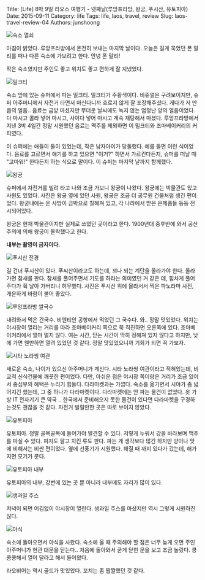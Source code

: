 Title: [Life] 8박 9일 라오스 여행기 - 넷째날(루앙프라방, 왕궁, 푸시산, 유토피아)
Date: 2015-09-11
Category: life
Tags: life, laos, travel, review
Slug: laos-travel-review-04
Authors: junshoong

![숙소 열쇠](/images/2015-09-11/laos04-01.jpg)

아침이 밝았다. 루앙프라방에서 온전히 보내는 마지막 날이다. 오늘은 길게 묵었던 폰 말리를 떠나 다른 숙소에 가보려고 한다. 안녕 폰 말리!

작은 숙소였지만 주인도 좋고 위치도 좋고 편하게 잘 지냈었다.

![밀크티](/images/2015-09-11/laos04-02.jpg)


숙소 앞에 있는 슈퍼에서 파는 밀크티. 밀크티가 주황색이다. 비쥬얼은 구려보이지만, 슈퍼 아주머니께서 자전거 타면서 마신다니까 흐르지 않게 잘 포장해주셨다. 게다가 저 만큼의 얼음.. 음료는 금방 마셨지만 무더운 날씨에도 녹지 않는 엄청난 양의 얼음이었다. 다 마시고 콜라 넣어 마시고, 사이다 넣어 마시고 계속 재탕해서 마셨다. 루앙프라방에서 지낸 3박 4일간 정말 시원했던 음료는 맥주를 제외하면 이 밀크티와 조마베이커리의 커피였다.

이 슈퍼에는 애들이 둘이 있었는데, 작은 남자아이가 당돌했다. 예를 들면 이런 식이었다. 음료를 고르면서 얘기를 하고 있으면 "이거?" 하면서 가르킨다든지, 슈퍼를 떠날 때 "고마워!" 한다든지 하는 식으로 말이다. 이 슈퍼는 마지막 날까지 함께했다.

![왕궁](/images/2015-09-11/laos04-03.jpg)

슈퍼에서 자전거를 빌려 타고 나와 조금 가보니 왕궁이 나왔다. 왕궁에는 박물관도 있고 사원도 있었다. 사진은 왕궁 옆에 있던 사원, 왕궁은 조금 더 공무원 건물처럼 생긴 편이었다. 왕궁내에는 온 사방이 금박으로 칠해져 있고, 각 나라에서 받은 은제품들 등등 전시되어있다.

왕궁은 현재 박물관이지만 실제로 쓰였던 곳이라고 한다. 1900년대 중후반에 와서 공산주의에 의해 왕궁이 몰락했다고 한다.

**내부는 촬영이 금지이다.**

![푸시산 전경](/images/2015-09-11/laos04-04.jpg)

길 건너 푸시산이 있다. 푸씨산이라고도 하는데, 꾀나 되는 계단을 올라가야 한다. 올라가면 참새를 판다. 참새를 풀어주면서 기도를 하라는 의미였던 거 같은 데, 힘차게 풀어주다가 휙 날아 가버리니 허무했다. 사진은 푸시산 위에 올라서서 찍은 파노라마 사진, 개운하게 바람이 불어 좋았다.

![루앙프라방 쌀국수](/images/2015-09-11/laos04-05.jpg)

내려와서 먹은 간국수. 비엔티안 공항에서 먹었던 그 국수다. 와.. 정말 맛있었다. 위치는 야시장이 열리는 거리를 따라 조마베이커리 쪽으로 쭉 직진하면 오른쪽에 있다. 조마베이커리에서 얼마 멀지 않다. 여는 시간, 닫는 시간이 딱히 정해져 있지 않다고 하지만, 낮에 가면 웬만하면 열려 있었던 것 같다. 정말 맛있었으니까 기회가 되면 꼭 가보자.

![시타 노라씽 여관](/images/2015-09-11/laos04-06.jpg)

새로운 숙소, 나이가 있으신 아주머니가 계신다. 시타 노라씽 여관이라고 적혀있는데, 비교적 신식건물에 깨끗한 편이었다. 다만, 아쉬운 점은 야시장 쪽이랑은 거리가 조금 있어서 중심부의 혜택은 누리기 힘들다. 다라마켓과는 가깝다. 숙소를 옮기면서 시야가 좀 넓어지긴 했는데, 그 중 하나가 다라마켓이다. 다라마켓에는 안 파는 물건이 없었다. 옷 가방 IT 전자기기 큰 약국 .. 한국에서 준비해오지 못한 물건이 있다면 다라마켓을 구경하는것도 괜찮을 것 같다. 자전거 빌릴만한 곳은 따로 보이지 않았다.

![유토피아](/images/2015-09-11/laos04-07.jpg)

유토피아. 정말 골목골목에 들어가야 발견할 수 있다. 저렇게 누워서 강을 바라보며 맥주를 마실 수 있다. 피자도 팔고 치킨 류도 판다. 파는 게 생각보다 많긴 하지만 양이나 맛에 비해서는 비싼 편이었다. 옆에 선풍기가 시원했다. 해질 때 까지 있다가 갔는데, 해가 지면 모기가 문다.

![유토피아 내부](/images/2015-09-11/laos04-08.jpg)

유토피아의 내부, 강변에 있는 곳 뿐 아니라 내부에도 자리가 많이 있다.

![생과일 주스](/images/2015-09-11/laos04-09.jpg)

저녁이 되면 어김없이 야시장이 열린다. 생과일 주스를 마셨지만 역시 그렇게 시원하진 않다.

![야식](/images/2015-09-11/laos04-10.jpg)

숙소에 돌아오면서 야식을 사왔다. 숙소에 올 때 주의해야 할 점은 너무 늦게 오면 주인 아주머니가 현관 대문을 닫는다.. 처음에 돌아와서 굳게 닫힌 문을 보고 조금 놀랐다. 쿵쿵쿵해서 열어 달라고 해서 들어왔다.

라오비어는 역시 골드가 맛있었다. 꼬치는 좀 짭짤했던 것 같다.
